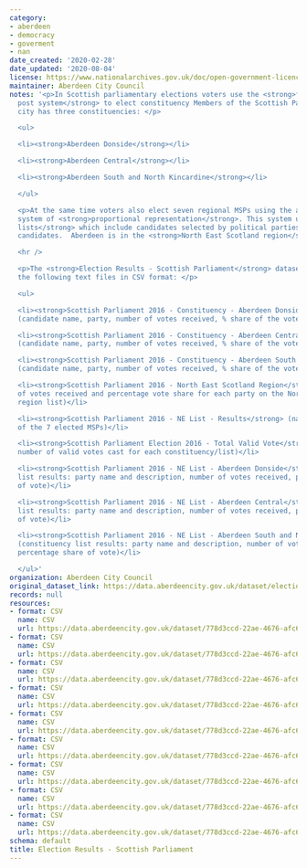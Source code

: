 ```yaml
---
category:
- aberdeen
- democracy
- goverment
- nan
date_created: '2020-02-28'
date_updated: '2020-08-04'
license: https://www.nationalarchives.gov.uk/doc/open-government-licence/version/3/
maintainer: Aberdeen City Council
notes: '<p>In Scottish parliamentary elections voters use the <strong>first past the
  post system</strong> to elect constituency Members of the Scottish Parliament (MSPs).  Aberdeen
  city has three constituencies: </p>

  <ul>

  <li><strong>Aberdeen Donside</strong></li>

  <li><strong>Aberdeen Central</strong></li>

  <li><strong>Aberdeen South and North Kincardine</strong></li>

  </ul>

  <p>At the same time voters also elect seven regional MSPs using the additional member
  system of <strong>proportional representation</strong>. This system uses <strong>regional
  lists</strong> which include candidates selected by political parties and independent
  candidates.  Aberdeen is in the <strong>North East Scotland region</strong>.</p>

  <hr />

  <p>The <strong>Election Results - Scottish Parliament</strong> dataset is made of
  the following text files in CSV format: </p>

  <ul>

  <li><strong>Scottish Parliament 2016 - Constituency - Aberdeen Donside</strong>
  (candidate name, party, number of votes received, % share of the vote)</li>

  <li><strong>Scottish Parliament 2016 - Constituency - Aberdeen Central</strong>
  (candidate name, party, number of votes received, % share of the vote)</li>

  <li><strong>Scottish Parliament 2016 - Constituency - Aberdeen South and North Kincardine</strong>
  (candidate name, party, number of votes received, % share of the vote)</li>

  <li><strong>Scottish Parliament 2016 - North East Scotland Region</strong> (number
  of votes received and percentage vote share for each party on the North East Scotland
  region list)</li>

  <li><strong>Scottish Parliament 2016 - NE List - Results</strong> (names and parties
  of the 7 elected MSPs)</li>

  <li><strong>Scottish Parliament Election 2016 - Total Valid Vote</strong> (total
  number of valid votes cast for each constituency/list)</li>

  <li><strong>Scottish Parliament 2016 - NE List - Aberdeen Donside</strong> (constituency
  list results: party name and description, number of votes received, percentage share
  of vote)</li>

  <li><strong>Scottish Parliament 2016 - NE List - Aberdeen Central</strong> (constituency
  list results: party name and description, number of votes received, percentage share
  of vote)</li>

  <li><strong>Scottish Parliament 2016 - NE List - Aberdeen South and North Kincardine</strong>
  (constituency list results: party name and description, number of votes received,
  percentage share of vote)</li>

  </ul>'
organization: Aberdeen City Council
original_dataset_link: https://data.aberdeencity.gov.uk/dataset/election-results-scottish-parliament
records: null
resources:
- format: CSV
  name: CSV
  url: https://data.aberdeencity.gov.uk/dataset/778d3ccd-22ae-4676-afc6-4c82ffda2cc3/resource/658734cf-c435-4bb4-aba0-4501538d6bf3/download/scotparl2016-constituency-abcrl.csv
- format: CSV
  name: CSV
  url: https://data.aberdeencity.gov.uk/dataset/778d3ccd-22ae-4676-afc6-4c82ffda2cc3/resource/6552bda4-4d20-4152-8532-b62076983ebd/download/scotparl2016-constituency-abdon.csv
- format: CSV
  name: CSV
  url: https://data.aberdeencity.gov.uk/dataset/778d3ccd-22ae-4676-afc6-4c82ffda2cc3/resource/4d68c886-73ef-4edc-854d-8b8cc5ba7835/download/scotparl2016-constituency-absnk.csv
- format: CSV
  name: CSV
  url: https://data.aberdeencity.gov.uk/dataset/778d3ccd-22ae-4676-afc6-4c82ffda2cc3/resource/47a5df6f-581d-4bd3-9927-05ccb6131b0f/download/scotparl2016-ne-scotland-region.csv
- format: CSV
  name: CSV
  url: https://data.aberdeencity.gov.uk/dataset/778d3ccd-22ae-4676-afc6-4c82ffda2cc3/resource/e24b27b5-3571-40fe-b150-175c908205f1/download/scotparl2016-ne-list-abdonside.csv
- format: CSV
  name: CSV
  url: https://data.aberdeencity.gov.uk/dataset/778d3ccd-22ae-4676-afc6-4c82ffda2cc3/resource/dbe29b1e-881b-4a21-b5d0-8ec617796663/download/scotparl2016-ne-list-abcentral.csv
- format: CSV
  name: CSV
  url: https://data.aberdeencity.gov.uk/dataset/778d3ccd-22ae-4676-afc6-4c82ffda2cc3/resource/f5a6e78f-9a1b-43c4-b26a-d59686912912/download/scotparl2016-ne-list-abs-and-nk.csv
- format: CSV
  name: CSV
  url: https://data.aberdeencity.gov.uk/dataset/778d3ccd-22ae-4676-afc6-4c82ffda2cc3/resource/5a02e51b-ebb1-4c3d-bbfc-5b75df8bdfd7/download/scotparl2016-total-valid-votes.csv
- format: CSV
  name: CSV
  url: https://data.aberdeencity.gov.uk/dataset/778d3ccd-22ae-4676-afc6-4c82ffda2cc3/resource/c714713a-4514-44b7-a396-f0d773295ef8/download/scotparl2016-ne-list-results.csv
schema: default
title: Election Results - Scottish Parliament
---
```

